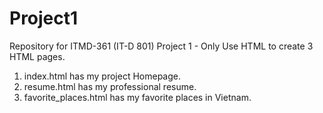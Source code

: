 # Project1
Repository for ITMD-361 (IT-D 801) Project 1 - Only Use HTML to create 3 HTML pages.
  1. index.html has my project Homepage.
  2. resume.html has my professional resume.
  3. favorite_places.html has my favorite places in Vietnam.

